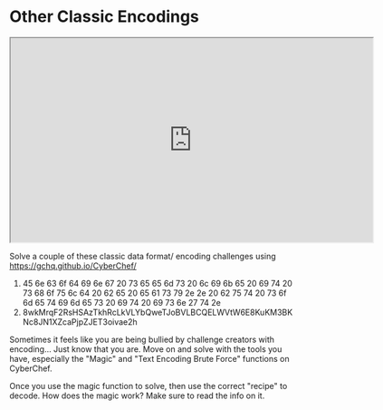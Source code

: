 # Other Classic Encodings

<iframe allowfullscreen class="fr-draggable" height="360" src="https://www.youtube.com/embed/4zdjNrMmZLA?wmode=opaque" width="640"></iframe>  

  

Solve a couple of these classic data format/ encoding challenges using
<a href="https://gchq.github.io/CyberChef/" rel="noopener noreferrer"
target="_blank">https://gchq.github.io/CyberChef/</a>

1.  45 6e 63 6f 64 69 6e 67 20 73 65 65 6d 73 20 6c 69 6b 65 20 69 74 20
    73 68 6f 75 6c 64 20 62 65 20 65 61 73 79 2e 2e 20 62 75 74 20 73 6f
    6d 65 74 69 6d 65 73 20 69 74 20 69 73 6e 27 74 2e
2.  8wkMrqF2RsHSAzTkhRcLkVLYbQweTJoBVLBCQELWVtW6E8KuKM3BKNc8JN1XZcaPjpZJET3oivae2h

Sometimes it feels like you are being bullied by challenge creators with
encoding... Just know that you are. Move on and solve with the tools you
have, especially the "Magic" and "Text Encoding Brute Force" functions
on CyberChef.

  

Once you use the magic function to solve, then use the correct "recipe"
to decode. How does the magic work? Make sure to read the info on it.
